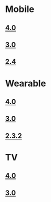# Mobile
## [4.0](/application/web/api/launch.html?toc=1&profile=mobile&version=4.0)
## [3.0](/application/web/api/launch.html?toc=1&profile=mobile&version=3.0)
## [2.4](/application/web/api/launch.html?toc=1&profile=mobile&version=2.4)

# Wearable
## [4.0](/application/web/api/launch.html?toc=1&profile=wearable&version=4.0)
## [3.0](/application/web/api/launch.html?toc=1&profile=wearable&version=3.0)
## [2.3.2](/application/web/api/launch.html?toc=1&profile=wearable&version=2.3.2)

# TV
## [4.0](/application/web/api/launch.html?toc=1&profile=tv&version=4.0)
## [3.0](/application/web/api/launch.html?toc=1&profile=tv&version=3.0)

